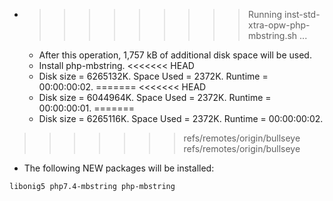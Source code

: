 * >>>>>>>>> Running inst-std-xtra-opw-php-mbstring.sh ...
  * After this operation, 1,757 kB of additional disk space will be used.
  * Install php-mbstring.
<<<<<<< HEAD
  * Disk size = 6265132K. Space Used = 2372K. Runtime = 00:00:00:02.
=======
<<<<<<< HEAD
  * Disk size = 6044964K. Space Used = 2372K. Runtime = 00:00:00:01.
=======
  * Disk size = 6265116K. Space Used = 2372K. Runtime = 00:00:00:02.
>>>>>>> refs/remotes/origin/bullseye
>>>>>>> refs/remotes/origin/bullseye
  * The following NEW packages will be installed:
  ```bash
libonig5 php7.4-mbstring php-mbstring
  ```
